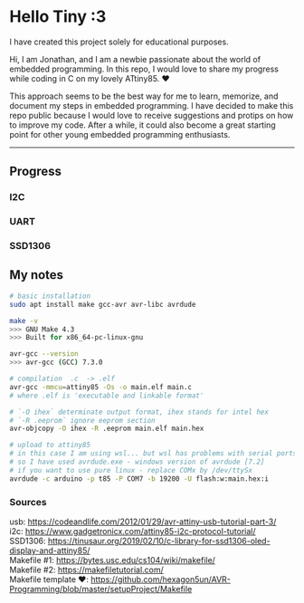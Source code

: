 # Hello Tiny :3


I have created this project solely for educational purposes.

Hi, I am Jonathan, and I am a newbie passionate about the world of embedded programming.
In this repo, I would love to share my progress while coding in C on my lovely ATtiny85. ❤️

This approach seems to be the best way for me to learn, memorize, and document my steps in embedded programming.
I have decided to make this repo public because I would love to receive suggestions and protips on how to improve my code.
After a while, it could also become a great starting point for other young embedded programming enthusiasts.

---

## Progress

### I2C
### UART
### SSD1306

## My notes

```bash
# basic installation
sudo apt install make gcc-avr avr-libc avrdude

make -v
>>> GNU Make 4.3
>>> Built for x86_64-pc-linux-gnu

avr-gcc --version
>>> avr-gcc (GCC) 7.3.0
```

```bash
# compilation  .c  -> .elf
avr-gcc -mmcu=attiny85 -Os -o main.elf main.c
# where .elf is 'executable and linkable format'
```

```bash
# `-O ihex` determinate output format, ihex stands for intel hex
# `-R .eeprom` ignore eeprom section
avr-objcopy -O ihex -R .eeprom main.elf main.hex
```

```bash
# upload to attiny85
# in this case I am using wsl... but wsl has problems with serial ports
# so I have used avrdude.exe - windows version of avrdude [7.2]
# if you want to use pure linux - replace COMx by /dev/ttySx
avrdude -c arduino -p t85 -P COM7 -b 19200 -U flash:w:main.hex:i
```

### Sources 
usb: https://codeandlife.com/2012/01/29/avr-attiny-usb-tutorial-part-3/ \
i2c: https://www.gadgetronicx.com/attiny85-i2c-protocol-tutorial/ \
SSD1306: https://tinusaur.org/2019/02/10/c-library-for-ssd1306-oled-display-and-attiny85/ \
Makefile #1: https://bytes.usc.edu/cs104/wiki/makefile/ \
Makefile #2: https://makefiletutorial.com/ \
Makefile template ❤️: https://github.com/hexagon5un/AVR-Programming/blob/master/setupProject/Makefile
